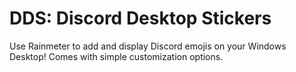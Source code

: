 # DDS: Discord Desktop Stickers

Use Rainmeter to add and display Discord emojis on your Windows Desktop! Comes with simple customization options.
